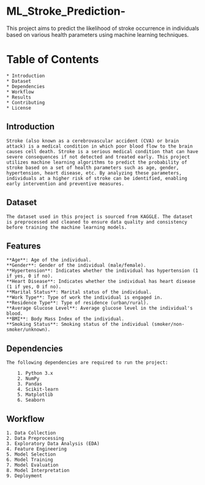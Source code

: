 # ML_Stroke_Prediction-

This project aims to predict the likelihood of stroke occurrence in individuals based on various health parameters using machine learning techniques.

# Table of Contents
    * Introduction
    * Dataset
    * Dependencies
    * Workflow
    * Results
    * Contributing
    * License

## Introduction

    Stroke (also known as a cerebrovascular accident (CVA) or brain attack) is a medical condition in which poor blood flow to the brain causes cell death. Stroke is a serious medical condition that can have severe consequences if not detected and treated early. This project utilizes machine learning algorithms to predict the probability of stroke based on a set of health parameters such as age, gender, hypertension, heart disease, etc. By analyzing these parameters, individuals at a higher risk of stroke can be identified, enabling early intervention and preventive measures.

## Dataset

    The dataset used in this project is sourced from KAGGLE. The dataset is preprocessed and cleaned to ensure data quality and consistency before training the machine learning models.

## Features
  
    **Age**: Age of the individual.
    **Gender**: Gender of the individual (male/female).
    **Hypertension**: Indicates whether the individual has hypertension (1 if yes, 0 if no).
    **Heart Disease**: Indicates whether the individual has heart disease (1 if yes, 0 if no).
    **Marital Status**: Marital status of the individual.
    **Work Type**: Type of work the individual is engaged in.
    **Residence Type**: Type of residence (urban/rural).
    **Average Glucose Level**: Average glucose level in the individual's blood.
    **BMI**: Body Mass Index of the individual.
    **Smoking Status**: Smoking status of the individual (smoker/non-smoker/unknown).

## Dependencies

    
    The following dependencies are required to run the project:

        1. Python 3.x
        2. NumPy
        3. Pandas
        4. Scikit-learn
        5. Matplotlib
        6. Seaborn

## Workflow

    1. Data Collection
    2. Data Preprocessing
    3. Exploratory Data Analysis (EDA)
    4. Feature Engineering
    5. Model Selection
    6. Model Training
    7. Model Evaluation
    8. Model Interpretation
    9. Deployment





